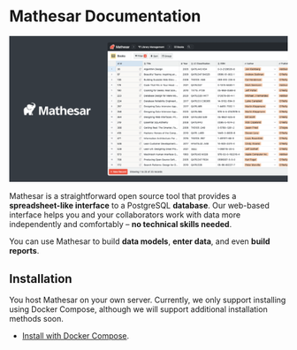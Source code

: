 # Mathesar Documentation

![Mathesar header](assets/images/header.png)

Mathesar is a straightforward open source tool that provides a **spreadsheet-like interface** to a PostgreSQL **database**. Our web-based interface helps you and your collaborators work with data more independently and comfortably – **no technical skills needed**.

You can use Mathesar to build **data models**, **enter data**, and even **build reports**.

## Installation
You host Mathesar on your own server. Currently, we only support installing using Docker Compose, although we will support additional installation methods soon.

- [Install with Docker Compose](installation-dc/quickstart.md).

